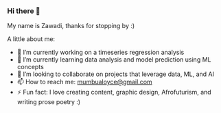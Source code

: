 ### Hi there 👋

My name is Zawadi, thanks for stopping by :)

A little about me:
- 🔭 I’m currently working on a timeseries regression analysis 
- 🌱 I’m currently learning data analysis and model prediction using ML concepts
- 👯 I’m looking to collaborate on projects that leverage data, ML, and AI
- 📫 How to reach me: mumbualoyce@gmail.com
- ⚡ Fun fact: I love creating content, graphic design, Afrofuturism, and writing prose poetry :)
